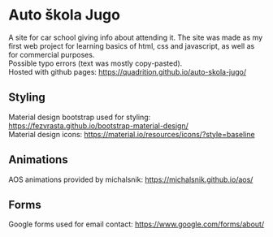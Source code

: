 # Auto škola Jugo
A site for car school giving info about attending it. The site was made as my first web project for learning basics of html, css and javascript, as well as for commercial purposes.  
Possible typo errors (text was mostly copy-pasted).  
Hosted with github pages: https://quadrition.github.io/auto-skola-jugo/

## Styling
Material design bootstrap used for styling: https://fezvrasta.github.io/bootstrap-material-design/  
Material design icons: https://material.io/resources/icons/?style=baseline

## Animations
AOS animations provided by michalsnik: https://michalsnik.github.io/aos/

## Forms
Google forms used for email contact: https://www.google.com/forms/about/
